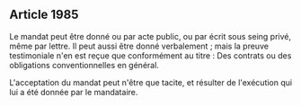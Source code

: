 Article 1985
----
Le mandat peut être donné ou par acte public, ou par écrit sous seing privé,
même par lettre. Il peut aussi être donné verbalement ; mais la preuve
testimoniale n'en est reçue que conformément au titre : Des contrats ou des
obligations conventionnelles en général.

L'acceptation du mandat peut n'être que tacite, et résulter de l'exécution qui
lui a été donnée par le mandataire.
